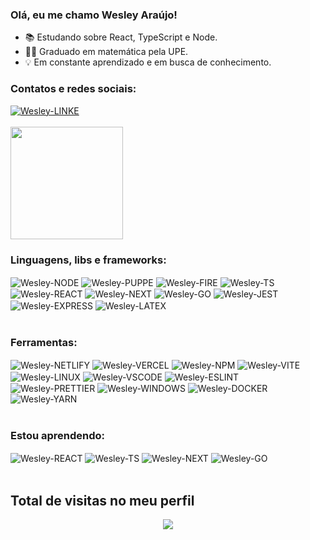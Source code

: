 ### Olá, eu me chamo Wesley Araújo!

- 📚 Estudando sobre React, TypeScript e Node.
- 👨‍🎓 Graduado em matemática pela UPE.
- 💡 Em constante aprendizado e em busca de conhecimento.

### Contatos e redes sociais:
<div style="display: inline_block">
  <a target="_blank" href="https://www.linkedin.com/in/wesley-gomes-de-araújo-534a66221/"><img target="_blank" alt="Wesley-LINKE" src="https://img.shields.io/badge/LinkedIn-0077B5?style=for-the-badge&logo=linkedin&logoColor=white"></a>
</div> 

<br>

<div>
  <a href="https://github.com/wesleyara">
  <img height="180em" src="https://github-readme-stats.vercel.app/api/top-langs/?username=wesleyara&layout=compact&langs_count=8&theme=tokyonight"/>
  </a>
</div>

### Linguagens, libs e frameworks:
<div style="display: inline_block">
  <img target="_blank" align="center" alt="Wesley-NODE" src="https://img.shields.io/badge/Node.js-339933?style=for-the-badge&logo=nodedotjs&logoColor=white">
  <img target="_blank" align="center" alt="Wesley-PUPPE" src="https://img.shields.io/badge/Puppeteer-40B5A4?style=for-the-badge&logo=Puppeteer&logoColor=white">
  <img target="_blank" align="center" alt="Wesley-FIRE" src="https://img.shields.io/badge/firebase-ffca28?style=for-the-badge&logo=firebase&logoColor=black"> 
  <img target="_blank" align="center" alt="Wesley-TS" src="https://img.shields.io/badge/TypeScript-007ACC?style=for-the-badge&logo=typescript&logoColor=white">
  <img target="_blank" align="center" alt="Wesley-REACT" src="https://img.shields.io/badge/React-20232A?style=for-the-badge&logo=react&logoColor=61DAFB">
  <img target="_blank" align="center" alt="Wesley-NEXT" src="https://img.shields.io/badge/next.js-000000?style=for-the-badge&logo=nextdotjs&logoColor=white">
  <img target="_blank" align="center" alt="Wesley-GO" src="https://img.shields.io/badge/Go-00ADD8?style=for-the-badge&logo=go&logoColor=white"> 
  <img target="_blank" align="center" alt="Wesley-JEST" src="https://img.shields.io/badge/Jest-C21325?style=for-the-badge&logo=jest&logoColor=white">
  <img target="_blank" align="center" alt="Wesley-EXPRESS" src="https://img.shields.io/badge/Express.js-000000?style=for-the-badge&logo=express&logoColor=white"> 
  <img target="_blank" align="center" alt="Wesley-LATEX" src="https://img.shields.io/badge/LaTeX-47A141?style=for-the-badge&logo=LaTeX&logoColor=white"> 
</div>
<br>

### Ferramentas:
<div style="display: inline_block">
  <img target="_blank" align="center" alt="Wesley-NETLIFY" src="https://img.shields.io/badge/Netlify-00C7B7?style=for-the-badge&logo=netlify&logoColor=white">
  <img target="_blank" align="center" alt="Wesley-VERCEL" src="https://img.shields.io/badge/Vercel-000000?style=for-the-badge&logo=vercel&logoColor=white">
  <img target="_blank" align="center" alt="Wesley-NPM" src="https://img.shields.io/badge/npm-CB3837?style=for-the-badge&logo=npm&logoColor=white">
  <img target="_blank" align="center" alt="Wesley-VITE" src="https://img.shields.io/badge/Vite-B73BFE?style=for-the-badge&logo=vite&logoColor=FFD62E">
  <img target="_blank" align="center" alt="Wesley-LINUX" src="https://img.shields.io/badge/Linux-FCC624?style=for-the-badge&logo=linux&logoColor=black">
  <img target="_blank" align="center" alt="Wesley-VSCODE" src="https://img.shields.io/badge/Visual_Studio_Code-0078D4?style=for-the-badge&logo=visual%20studio%20code&logoColor=white">
  <img target="_blank" align="center" alt="Wesley-ESLINT" src="https://img.shields.io/badge/eslint-3A33D1?style=for-the-badge&logo=eslint&logoColor=white">
  <img target="_blank" align="center" alt="Wesley-PRETTIER" src="https://img.shields.io/badge/prettier-1A2C34?style=for-the-badge&logo=prettier&logoColor=F7BA3E">
  <img target="_blank" align="center" alt="Wesley-WINDOWS" src="https://img.shields.io/badge/Windows-0078D6?style=for-the-badge&logo=windows&logoColor=white">
  <img target="_blank" align="center" alt="Wesley-DOCKER" src="https://img.shields.io/badge/Docker-2CA5E0?style=for-the-badge&logo=docker&logoColor=white">
  <img target="_blank" align="center" alt="Wesley-YARN" src="https://img.shields.io/badge/Yarn-2C8EBB?style=for-the-badge&logo=yarn&logoColor=white">
</div>
<br>

### Estou aprendendo:
<div style="display: inline_block">
  <img target="_blank" align="center" alt="Wesley-REACT" src="https://img.shields.io/badge/React-20232A?style=for-the-badge&logo=react&logoColor=61DAFB">
  <img target="_blank" align="center" alt="Wesley-TS" src="https://img.shields.io/badge/TypeScript-007ACC?style=for-the-badge&logo=typescript&logoColor=white">
  <img target="_blank" align="center" alt="Wesley-NEXT" src="https://img.shields.io/badge/next.js-000000?style=for-the-badge&logo=nextdotjs&logoColor=white">
  <img target="_blank" align="center" alt="Wesley-GO" src="https://img.shields.io/badge/Go-00ADD8?style=for-the-badge&logo=go&logoColor=white"> 
</div>
<br>

 ## Total de visitas no meu perfil <br>
 <p align="center"> 
   <img target="_blank" alingn="center" src="https://profile-counter.glitch.me/wesleyara/count.svg" />
 </p>
